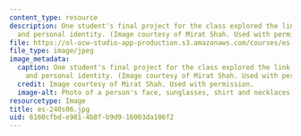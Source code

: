 ```yaml
---
content_type: resource
description: One student's final project for the class explored the link between clothes
  and personal identity. (Image courtesy of Mirat Shah. Used with permission.)
file: https://ol-ocw-studio-app-production.s3.amazonaws.com/courses/es-240-composing-your-life-exploration-of-self-through-visual-arts-and-writing-spring-2006/6160cfbde9814b8fb9d916003da106f2_es-240s06.jpg
file_type: image/jpeg
image_metadata:
  caption: One student's final project for the class explored the link between clothes
    and personal identity. (Image courtesy of Mirat Shah. Used with permission.)
  credit: Image courtesy of Mirat Shah. Used with permission.
  image-alt: Photo of a person's face, sunglasses, shirt and necklaces.
resourcetype: Image
title: es-240s06.jpg
uid: 6160cfbd-e981-4b8f-b9d9-16003da106f2
---
```

